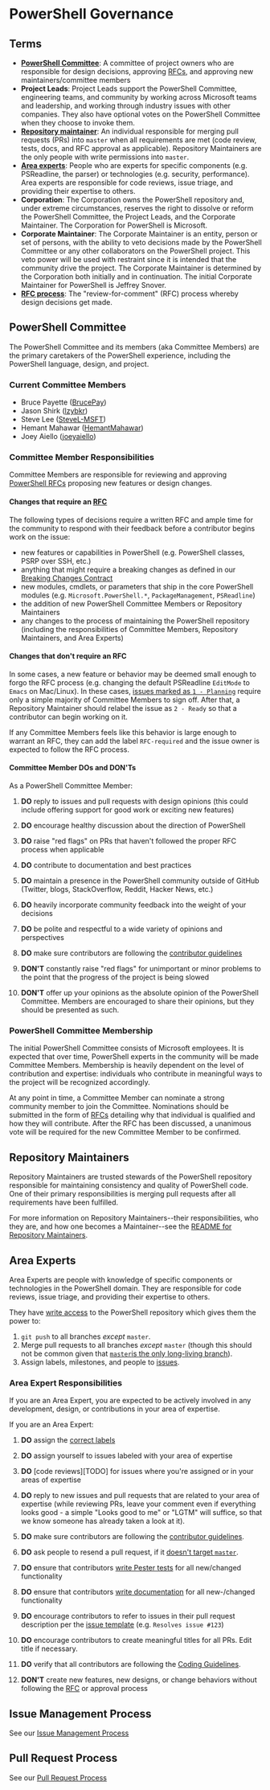 # PowerShell Governance

## Terms

* [**PowerShell Committee**](#powershell-committee): A committee of project owners who are responsible for design decisions, approving [RFCs][RFC-repo], and approving new maintainers/committee members 
* **Project Leads**: Project Leads support the PowerShell Committee, engineering teams, and community by working across Microsoft teams and leadership, and working through industry issues with other companies.
They also have optional votes on the PowerShell Committee when they choose to invoke them.
* [**Repository maintainer**](#repository-maintainers): An individual responsible for merging pull requests (PRs) into `master` when all requirements are met (code review, tests, docs, and RFC approval as applicable).
Repository Maintainers are the only people with write permissions into `master`.
* [**Area experts**](#area-experts): People who are experts for specific components (e.g. PSReadline, the parser) or technologies (e.g. security, performance). 
Area experts are responsible for code reviews, issue triage, and providing their expertise to others. 
* **Corporation**: The Corporation owns the PowerShell repository and, under extreme circumstances, reserves the right to dissolve or reform the PowerShell Committee, the Project Leads, and the Corporate Maintainer.
The Corporation for PowerShell is Microsoft.
* **Corporate Maintainer**: The Corporate Maintainer is an entity, person or set of persons, with the ability to veto decisions made by the PowerShell Committee or any other collaborators on the PowerShell project.
This veto power will be used with restraint since it is intended that the community drive the project. 
The Corporate Maintainer is determined by the Corporation both initially and in continuation.
The initial Corporate Maintainer for PowerShell is Jeffrey Snover.
* [**RFC process**][RFC-repo]: The "review-for-comment" (RFC) process whereby design decisions get made. 

## PowerShell Committee

The PowerShell Committee and its members (aka Committee Members) are the primary caretakers of the PowerShell experience, including the PowerShell language, design, and project.

### Current Committee Members

* Bruce Payette ([BrucePay](https://github.com/BrucePay))
* Jason Shirk ([lzybkr](https://github.com/lzybkr))
* Steve Lee ([SteveL-MSFT](https://github.com/SteveL-MSFT))
* Hemant Mahawar ([HemantMahawar](https://github.com/HemantMahawar))
* Joey Aiello ([joeyaiello](https://github.com/joeyaiello))

### Committee Member Responsibilities

Committee Members are responsible for reviewing and approving [PowerShell RFCs][RFC-repo] proposing new features or design changes. 

#### Changes that require an [RFC][RFC-repo]

The following types of decisions require a written RFC and ample time for the community to respond with their feedback before a contributor begins work on the issue:

* new features or capabilities in PowerShell (e.g. PowerShell classes, PSRP over SSH, etc.)
* anything that might require a breaking changes as defined in our [Breaking Changes Contract][breaking-changes]
* new modules, cmdlets, or parameters that ship in the core PowerShell modules (e.g. `Microsoft.PowerShell.*`, `PackageManagement`, `PSReadline`)
* the addition of new PowerShell Committee Members or Repository Maintainers
* any changes to the process of maintaining the PowerShell repository (including the responsibilities of Committee Members, Repository Maintainers, and Area Experts)

#### Changes that don't require an RFC

In some cases, a new feature or behavior may be deemed small enough to forgo the RFC process 
(e.g. changing the default PSReadline `EditMode` to `Emacs` on Mac/Linux).
In these cases, [issues marked as `1 - Planning`][issue-process] require only a simple majority of Committee Members to sign off. 
After that, a Repository Maintainer should relabel the issue as `2 - Ready` so that a contributor can begin working on it.

If any Committee Members feels like this behavior is large enough to warrant an RFC, they can add the label `RFC-required` and the issue owner is expected to follow the RFC process. 

#### Committee Member DOs and DON'Ts 

As a PowerShell Committee Member:

1. **DO** reply to issues and pull requests with design opinions
(this could include offering support for good work or exciting new features)
1. **DO** encourage healthy discussion about the direction of PowerShell
1. **DO** raise "red flags" on PRs that haven't followed the proper RFC process when applicable
1. **DO** contribute to documentation and best practices
1. **DO** maintain a presence in the PowerShell community outside of GitHub (Twitter, blogs, StackOverflow, Reddit, Hacker News, etc.)
1. **DO** heavily incorporate community feedback into the weight of your decisions
1. **DO** be polite and respectful to a wide variety of opinions and perspectives
1. **DO** make sure contributors are following the [contributor guidelines](../../.github/CONTRIBUTING.md)

1. **DON'T** constantly raise "red flags" for unimportant or minor problems to the point that the progress of the project is being slowed
1. **DON'T** offer up your opinions as the absolute opinion of the PowerShell Committee.
Members are encouraged to share their opinions, but they should be presented as such.

### PowerShell Committee Membership

The initial PowerShell Committee consists of Microsoft employees.
It is expected that over time, PowerShell experts in the community will be made Committee Members. 
Membership is heavily dependent on the level of contribution and expertise: individuals who contribute in meaningful ways to the project will be recognized accordingly. 

At any point in time, a Committee Member can nominate a strong community member to join the Committee. 
Nominations should be submitted in the form of [RFCs][RFC-repo] detailing why that individual is qualified and how they will contribute.
After the RFC has been discussed, a unanimous vote will be required for the new Committee Member to be confirmed. 

## Repository Maintainers

Repository Maintainers are trusted stewards of the PowerShell repository responsible for maintaining consistency and quality of PowerShell code. 
One of their primary responsibilities is merging pull requests after all requirements have been fulfilled.

For more information on Repository Maintainers--their responsibilities, who they are, and how one becomes a Maintainer--see the [README for Repository Maintainers][maintainers].

## Area Experts

Area Experts are people with knowledge of specific components or technologies in the PowerShell domain. They are responsible for code reviews, issue triage, and providing their expertise to others. 

They have [write access](https://help.github.com/articles/permission-levels-for-an-organization-repository/) to the PowerShell repository which gives them the power to:

1. `git push` to all branches *except* `master`.
1. Merge pull requests to all branches *except* `master` (though this should not be common given that [`master`is the only long-living branch](../git/powershell-repository-101.md#understand-branches)).
1. Assign labels, milestones, and people to [issues](https://guides.github.com/features/issues/).

### Area Expert Responsibilities

If you are an Area Expert, you are expected to be actively involved in any development, design, or contributions in your area of expertise. 

If you are an Area Expert:

1. **DO** assign the [correct labels][issue-process]
1. **DO** assign yourself to issues labeled with your area of expertise
1. **DO** [code reviews][TODO] for issues where you're assigned or in your areas of expertise
1. **DO** reply to new issues and pull requests that are related to your area of expertise 
(while reviewing PRs, leave your comment even if everything looks good - a simple "Looks good to me" or "LGTM" will suffice, so that we know someone has already taken a look at it).
1. **DO** make sure contributors are following the [contributor guidelines](../../.github/CONTRIBUTING.md).
1. **DO** ask people to resend a pull request, if it [doesn't target `master`](../../.github/CONTRIBUTING.md#lifecycle-of-a-pull-request).
1. **DO** ensure that contributors [write Pester tests][pester] for all new/changed functionality
1. **DO** ensure that contributors [write documentation][docs-contributing] for all new-/changed functionality
1. **DO** encourage contributors to refer to issues in their pull request description per the [issue template](../../.github/ISSUE_TEMPLATE) (e.g. `Resolves issue #123`)
1. **DO** encourage contributors to create meaningful titles for all PRs. Edit title if necessary.
1. **DO** verify that all contributors are following the [Coding Guidelines](../dev-process/coding-guidelines.md).

1. **DON'T** create new features, new designs, or change behaviors without following the [RFC][RFC-repo] or approval process

## Issue Management Process

See our [Issue Management Process][issue-process]

## Pull Request Process 

See our [Pull Request Process][pull-request-process]

[RFC-repo]: https://github.com/PowerShell/PowerShell-RFC
[pester]: ../testing-guidelines/WritingPesterTests.md 
[ci-system]: ../testing-guidelines/testing-guidelines.md#ci-system
[breaking-changes]: ../dev-process/breaking-change-contract.md
[issue-process]: ../dev-process/issue-label-descriptions.md
[pull-request-process]: ../dev-process/pull-request-process.md
[docs-contributing]: https://github.com/PowerShell/PowerShell-Docs/blob/staging/CONTRIBUTING.md
[maintainers]: ../maintainers/README.md